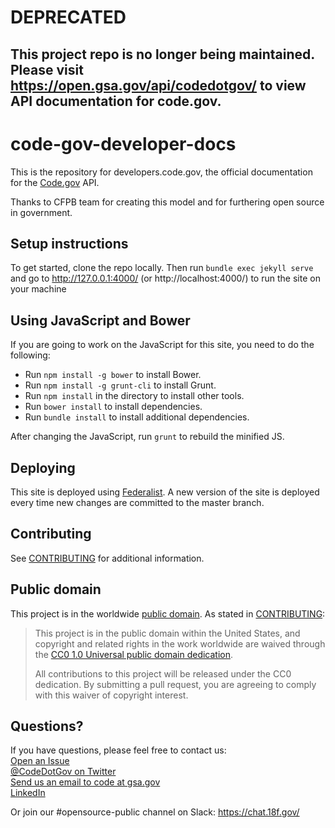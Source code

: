 # DEPRECATED 
## This project repo is no longer being maintained. Please visit https://open.gsa.gov/api/codedotgov/ to view API documentation for code.gov.



# code-gov-developer-docs

This is the repository for developers.code.gov, the official documentation for the [Code.gov](https://code.gov/) API.

Thanks to CFPB team for creating this model and for furthering open source in government.

## Setup instructions

To get started, clone the repo locally. Then run `bundle exec jekyll serve` and go to http://127.0.0.1:4000/ (or http://localhost:4000/) to run the site on your machine

## Using JavaScript and Bower

If you are going to work on the JavaScript for this site, you need to do the following:

* Run `npm install -g bower` to install Bower.
* Run `npm install -g grunt-cli` to install Grunt.
* Run `npm install` in the directory to install other tools.
* Run `bower install` to install dependencies.
* Run `bundle install` to install additional dependencies. 

After changing the JavaScript, run `grunt` to rebuild the minified JS.

## Deploying

This site is deployed using [Federalist](https://federalist.18f.gov/). A new version of the site is deployed every time new changes are committed to the master branch.

## Contributing

See [CONTRIBUTING](CONTRIBUTING.md) for additional information.

## Public domain

This project is in the worldwide [public domain](LICENSE.md). As stated in [CONTRIBUTING](CONTRIBUTING.md):

> This project is in the public domain within the United States, and copyright and related rights in the work worldwide are waived through the [CC0 1.0 Universal public domain dedication](https://creativecommons.org/publicdomain/zero/1.0/).
>
> All contributions to this project will be released under the CC0 dedication. By submitting a pull request, you are agreeing to comply with this waiver of copyright interest.

## Questions?

If you have questions, please feel free to contact us:  
[Open an Issue](https://github.com/GSA/code-gov-developer-docs/issues)  
[@CodeDotGov on Twitter](https://twitter.com/codedotgov)  
[Send us an email to code at gsa.gov](mailto:code@gsa.gov)  
[LinkedIn](https://www.linkedin.com/company/code-gov?trk=company_home_typeahead_result)   

Or join our #opensource-public channel on Slack: https://chat.18f.gov/
